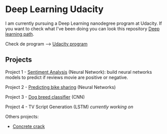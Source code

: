 # Deep Learning Udacity

I am currently pursuing a Deep Learning nanodegree program at Udacity. If you want to check what I've been doing you can look this repository [Deep learning path](https://github.com/HannaLAguilar/Deep_Learning_path).

Check de program --> [Udacity program](https://www.udacity.com/course/deep-learning-nanodegree--nd101)

## Projects

Project 1 - [Sentiment Analysis](https://github.com/HannaLAguilar/Sentiment_analysis) (Neural Network): build neural networks models to predict if reviews movie are positive or negative.

Project 2 - [Predicting bike sharing](https://github.com/HannaLAguilar/Predicting_bike_sharing) (Neural Networks)

Project 3 - [Dog breed classifier](https://github.com/HannaLAguilar/Dog-_Identification_CNN) (CNN)

Project 4 - TV Script Generation (LSTM) *currently working on* 

Others projects:

* [Concrete crack](https://github.com/HannaLAguilar/Concrete_Crack_Classification)












